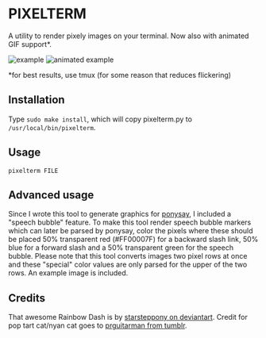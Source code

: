 PIXELTERM
=========
A utility to render pixely images on your terminal. Now also with animated GIF
support*.

![example](https://raw.github.com/jaseg/pixelterm/master/example.png)
![animated example](https://raw.github.com/jaseg/pixelterm/master/example.gif)

*for best results, use tmux (for some reason that reduces flickering)

Installation
------------
Type ```sudo make install```, which will copy pixelterm.py to ```/usr/local/bin/pixelterm```.

Usage
-----
```pixelterm FILE```

Advanced usage
--------------
Since I wrote this tool to generate graphics for
[ponysay](https://github.com/jaseg/ponysay), I included a "speech bubble"
feature. To make this tool render speech bubble markers which can later be
parsed by ponysay, color the pixels where these should be placed 50%
transparent red (#FF00007F) for a backward slash link, 50% blue for a forward
slash and a 50% transparent green for the speech bubble. Please note that this
tool converts images two pixel rows at once and these "special" color values
are only parsed for the upper of the two rows. An example image is included.

Credits
-------
That awesome Rainbow Dash is by [starsteppony on deviantart](http://starsteppony.deviantart.com/art/Rainbow-Dash-Salute-263753912). Credit for pop tart cat/nyan cat goes to [prguitarman from tumblr](http://prguitarman.tumblr.com/post/4281177195/pop-tart-cat-icon-can-be-found-here).


